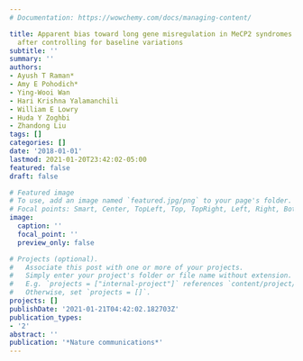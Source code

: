 ```yaml
---
# Documentation: https://wowchemy.com/docs/managing-content/

title: Apparent bias toward long gene misregulation in MeCP2 syndromes disappears
  after controlling for baseline variations
subtitle: ''
summary: ''
authors:
- Ayush T Raman*
- Amy E Pohodich*
- Ying-Wooi Wan
- Hari Krishna Yalamanchili
- William E Lowry
- Huda Y Zoghbi
- Zhandong Liu
tags: []
categories: []
date: '2018-01-01'
lastmod: 2021-01-20T23:42:02-05:00
featured: false
draft: false

# Featured image
# To use, add an image named `featured.jpg/png` to your page's folder.
# Focal points: Smart, Center, TopLeft, Top, TopRight, Left, Right, BottomLeft, Bottom, BottomRight.
image:
  caption: ''
  focal_point: ''
  preview_only: false

# Projects (optional).
#   Associate this post with one or more of your projects.
#   Simply enter your project's folder or file name without extension.
#   E.g. `projects = ["internal-project"]` references `content/project/deep-learning/index.md`.
#   Otherwise, set `projects = []`.
projects: []
publishDate: '2021-01-21T04:42:02.182703Z'
publication_types:
- '2'
abstract: ''
publication: '*Nature communications*'
---
```

